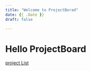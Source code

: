 ```yaml
---
title: "Welcome to ProjectBorad"
date: {{ .Date }}
draft: false

---
```


# Hello ProjectBoard

[project List](/projects/)


